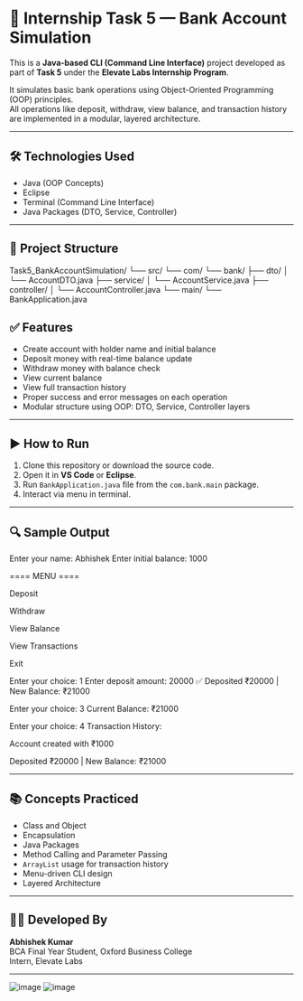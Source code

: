 # 💼 Internship Task 5 — Bank Account Simulation

This is a **Java-based CLI (Command Line Interface)** project developed as part of **Task 5** under the **Elevate Labs Internship Program**.

It simulates basic bank operations using Object-Oriented Programming (OOP) principles.  
All operations like deposit, withdraw, view balance, and transaction history are implemented in a modular, layered architecture.

---

## 🛠 Technologies Used

- Java (OOP Concepts)
- Eclipse
- Terminal (Command Line Interface)
- Java Packages (DTO, Service, Controller)

---

## 📁 Project Structure

Task5_BankAccountSimulation/
└── src/
└── com/
└── bank/
├── dto/
│ └── AccountDTO.java
├── service/
│ └── AccountService.java
├── controller/
│ └── AccountController.java
└── main/
└── BankApplication.java


## ✅ Features

- Create account with holder name and initial balance
- Deposit money with real-time balance update
- Withdraw money with balance check
- View current balance
- View full transaction history
- Proper success and error messages on each operation
- Modular structure using OOP: DTO, Service, Controller layers

---

## ▶️ How to Run

1. Clone this repository or download the source code.
2. Open it in **VS Code** or **Eclipse**.
3. Run `BankApplication.java` file from the `com.bank.main` package.
4. Interact via menu in terminal.

---

## 🔍 Sample Output

Enter your name: Abhishek
Enter initial balance: 1000

==== MENU ====

Deposit

Withdraw

View Balance

View Transactions

Exit

Enter your choice: 1
Enter deposit amount: 20000
✅ Deposited ₹20000 | New Balance: ₹21000

Enter your choice: 3
Current Balance: ₹21000

Enter your choice: 4
Transaction History:

Account created with ₹1000

Deposited ₹20000 | New Balance: ₹21000


---

## 📚 Concepts Practiced

- Class and Object
- Encapsulation
- Java Packages
- Method Calling and Parameter Passing
- `ArrayList` usage for transaction history
- Menu-driven CLI design
- Layered Architecture

---

## 👨‍💻 Developed By

**Abhishek Kumar**  
BCA Final Year Student, Oxford Business College  
Intern, Elevate Labs

---
![image](https://github.com/user-attachments/assets/5c67bd08-2b38-4885-b74a-dff946dddd54)
![image](https://github.com/user-attachments/assets/1af1a282-8f60-4a8d-80fb-ad011aee4f58)

